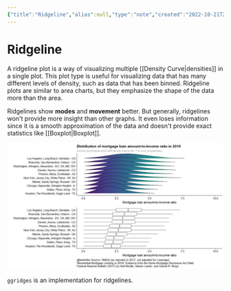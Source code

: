 ```yaml
---
{"title":"Ridgeline","alias":null,"type":"note","created":"2022-10-21T23:11:54","modified":"2022-12-12T15:09:36","dg-publish":true,"sup":["Ridgeline.md/edav"],"state":"done","permalink":"/ridgeline/","dgPassFrontmatter":true,"updated":"2022-12-12T15:09:36"}
---
```



# Ridgeline

A ridgeline plot is a way of visualizing multiple [[Density Curve\|densities]] in a single plot. This plot type is useful for visualizing data that has many different levels of density, such as data that has been binned. Ridgeline plots are similar to area charts, but they emphasize the shape of the data more than the area.

Ridgelines show **modes** and **movement** better.
But generally, ridgelines won't provide more insight than other graphs. It even loses information since it is a smooth approximation of the data and doesn't provide exact statistics like [[Boxplot\|Boxplot]].

![](https://raw.githubusercontent.com/zcysxy/Figurebed/master/img/20221210200107.png)

`ggridges` is an implementation for ridgelines.
